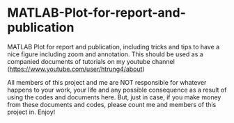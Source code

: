 # MATLAB-Plot-for-report-and-publication
MATLAB Plot for report and publication, including tricks and tips to have a nice figure including zoom and annotation. This should be used as a companied documents of tutorials on my youtube channel (https://www.youtube.com/user/htrung4/about)

All members of this project and me are NOT responsible for whatever happens to your work, your life and any possible consequence as a result of using the codes and documents here. But, just in case, if you make money from these documents and codes, please count me and members of this project in. Enjoy!
